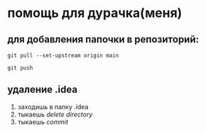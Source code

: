 помощь для дурачка(меня) 
==
для добавления папочки в репозиторий:
---
`git pull --set-upstream origin main`

`git push`

удаление .idea
---
1. заходишь в папку .idea
2. тыкаешь *delete directory*
3. тыкаешь *commit*
